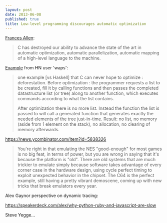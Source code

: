 ```yaml
---
layout: post
date: 2013-06-08
published: true
title: Low-level programming discourages automatic optimization
---
```


[Frances Allen](https://news.ycombinator.com/item?id=5809336):

> C has destroyed our ability to advance the state of the art in automatic optimization, automatic parallelization, automatic mapping of a high-level language to the machine.

[Example](https://news.ycombinator.com/item?id=5811779) from HN user 'waps':

> one example \[vs Haskell] that C can never hope to optimize : deforestation. Before optimization : the programmer requests a list to be created, fill it by calling functions and then passes the completed datastructure list (or tree) along to another function, which executes commands according to what the list contains.
>
> After optimization there is no more list. Instead the function the list is passed to will call a generated function that generates exactly the needed elements of the tree just-in-time. Result: no list, no memory (aside from 1 element on the stack), no allocation, no clearing of memory afterwards.


https://news.ycombinator.com/item?id=5838326

> You're right in that emulating the NES "good-enough" for most games is no big feat, in terms of power, but you are wrong in saying that it's because the platform is "old". There are old systems that are much trickier to emulate simply because software takes advantage of every corner case in the hardware design, using cycle perfect timing to exploit unexpected behavior in the chipset. The C64 is the perfect example, still having a pretty vibrant demoscene, coming up with new tricks that break emulators every year.


Alex Gaynor perspective on dynamic tracing:

https://speakerdeck.com/alex/why-python-ruby-and-javascript-are-slow



Steve Yegge...




